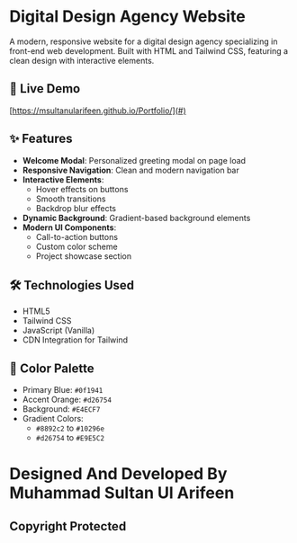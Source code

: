 # Digital Design Agency Website

A modern, responsive website for a digital design agency specializing in front-end web development. Built with HTML and Tailwind CSS, featuring a clean design with interactive elements.

## 🚀 Live Demo
[https://msultanularifeen.github.io/Portfolio/](#) <!-- Add your deployed site URL here -->

## ✨ Features

- **Welcome Modal**: Personalized greeting modal on page load
- **Responsive Navigation**: Clean and modern navigation bar
- **Interactive Elements**: 
  - Hover effects on buttons
  - Smooth transitions
  - Backdrop blur effects
- **Dynamic Background**: Gradient-based background elements
- **Modern UI Components**:
  - Call-to-action buttons
  - Custom color scheme
  - Project showcase section

## 🛠️ Technologies Used

- HTML5
- Tailwind CSS
- JavaScript (Vanilla)
- CDN Integration for Tailwind

## 🎨 Color Palette

- Primary Blue: `#0f1941`
- Accent Orange: `#d26754`
- Background: `#E4ECF7`
- Gradient Colors: 
  - `#8892c2` to `#10296e`
  - `#d26754` to `#E9E5C2`


# Designed And Developed By Muhammad Sultan Ul Arifeen
## Copyright Protected